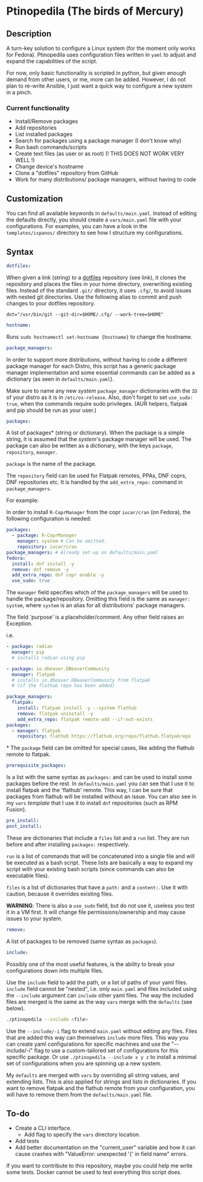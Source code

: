 # Ptinopedila (The birds of Mercury)

## Description

A turn-key solution to configure a Linux system (for the moment only works for Fedora). Ptinopedila uses configuration files written in `yaml` to adjust and expand the capabilities of the script.

For now, only basic functionality is scripted in python, but given enough demand from other users, or me, more can be added. However, I do not plan to re-write Ansible, I just want a quick way to configure a new system in a pinch.

### Current functionality

- Install/Remove packages
- Add repositories
- List installed packages
- Search for packages using a package manager (I don't know why)
- Run bash commands/scripts
- Create text files (as user or as root) (! THIS DOES NOT WORK VERY WELL !)
- Change device's hostname
- Clone a "dotfiles" repository from GitHub
- Work for many distributions/ package managers, without having to code

## Customization

You can find all available keywords in `defaults/main.yaml`. Instead of editing the defaults directly, you should create a `vars/main.yaml` file with your configurations. For examples, you can have a look in the `templates/ispanos/` directory to see how I structure my configurations.

## Syntax

```yaml
dotfiles:
```

When given a link (string) to a [dotfiles](https://github.com/ispanos/dotfiles) repository (see link), it clones the repository and places the files in your home directory, overwriting existing files. Instead of the standard `.git/` directory, it uses `.cfg/`, to avoid issues with nested git directories.
Use the following alias to commit and push changes to your dotfiles repository.

`dot="/usr/bin/git --git-dir=$HOME/.cfg/ --work-tree=$HOME"`

```yaml
hostname:
```

Runs `sudo hostnamectl set-hostname {hostname}` to change the hostname.

```yaml
package_managers:
```

In order to support more distributions, without having to code a different package manager for each Distro, this script has a generic package manager implementation and some essential commands can be added as a dictionary (as seen in `defaults/main.yaml`).

Make sure to name any new *system* `package_manager` dictionaries with the `ID` of your distro as it is in `/etc/os-release`. Also, don't forget to set `use_sudo: true`, when the commands require sudo privileges. (AUR helpers, flatpak and pip should be run as your user.)

```yaml
packages:
```

A list of packages\* (string or dictionary). When the package is a simple string, it is assumed that the *system*'s package manager will be used. The package can also be written as a dictionary, with the keys `package`, `repository`, `manager`.

`package` is the name of the package.

The `repository` field can be used for Flatpak remotes, PPAs, DNF coprs, DNF repositories etc. It is handled by the `add_extra_repo:` command in `package_managers`.

For example:

In order to install `R-CoprManager` from the copr `iucar/cran` (on Fedora), the following configuration is needed:

  ```yaml
  packages:
    - package: R-CoprManager
      manager: system # Can be omitted.
      repository: iucar/cran
  package_managers: # Already set-up on defaults/main.yaml
  fedora:
    install: dnf install -y
    remove: dnf remove -y
    add_extra_repo: dnf copr enable -y
    use_sudo: true
  ```

The `manager` field specifies which of the `package_managers` will be used to handle the package/repository. Omitting this field is the same as `manager: system`, where `system` is an alias for all distributions' package managers.

The field 'purpose' is a placeholder/comment. Any other field raises an Exception.

i.e.

```yaml
- package: radian
  manager: pip
  # installs radian using pip

- package: io.dbeaver.DBeaverCommunity
  manager: flatpak
  # installs io.dbeaver.DBeaverCommunity from flatpak
  # (if the flathub repo has been added)
```

```yaml
package_managers:
  flatpak:
    install: flatpak install -y --system flathub
    remove: flatpak uninstall -y
    add_extra_repo: flatpak remote-add --if-not-exists
packages:
  - manager: flatpak
    repository: flathub https://flathub.org/repo/flathub.flatpakrepo
```

\* The `package` field can be omitted for special cases, like adding the flathub remote to flatpak.

```yaml
prerequisite_packages:
```

Is a list with the same syntax as `packages:` and can be used to install some packages before the rest. In `defaults/main.yaml` you can see that I use it to install flatpak and the 'flathub' remote. This way, I can be sure that packages from flathub will be installed without an issue. You can also see in my `vars` *template* that I use it to install `dnf` repositories (such as RPM Fusion).

```yaml
pre_install:
post_install:
```

These are dictionaries that include a `files` list and a `run` list. They are run before and after installing `packages:` respectively.

`run` is a list of commands that will be concatenated into a single file and will be executed as a bash script. These lists are basically a way to expand my script with your existing bash scripts (since commands can also be executable files).

`files` is a list of dictionaries that have a `path:` and a `content:`. Use it with caution, because it overrides existing files.

**WARNING**: There is also a `use_sudo` field, but do not use it, useless you test it in a VM first. It will change file permissions/ownership and may cause issues to your system.

```yaml
remove:
```

A list of packages to be removed (same syntax as `packages`).

```yaml
include:
```

Possibly one of the most useful features, is the ability to break your configurations down into multiple files.

Use the `include` field to add the path, or a list of paths of your yaml files.
`include` field cannot be "nested", i.e. only `main.yaml` and files included using the `--include` argument can `include` other yaml files. The way the included files are merged is the same as the way `vars` merge with the `defaults` (see below).

```sh
./ptinopedila --include <file>
```

Use the `--include/-i` flag to extend `main.yaml` without editing any files. Files that are added this way can themselves `include` more files. This way you can create yaml configurations for specific machines and use the "--include/-i" flag to use a custom-tailored set of configurations for this specific package. Or use `./ptinopedila --include x y z` to install a minimal set of configurations when you are spinning up a new system.

My `defaults` are merged with `vars` by overriding all string values, and extending lists. This is also applied for strings and lists in dictionaries. If you want to remove flatpak and the flathub remote from your configuration, you will have to remove them from the `defaults/main.yaml` file.

## To-do

- Create a CLI interface.
  - Add flag to specify the `vars` directory location.
- Add tests
- Add better documentation on the "current_user" variable and how it can cause crashes with "ValueError: unexpected '\{' in field name" errors.

If you want to contribute to this repository, maybe you could help me write some tests. Docker cannot be used to test everything this script does.
